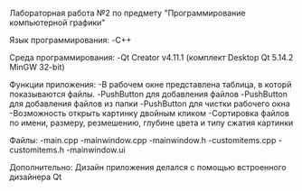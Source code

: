 Лабораторная работа №2 по предмету "Программирование компьютерной графики" 

Язык программирования: -C++

Среда программирования: -Qt Creator v4.11.1 (комплект Desktop Qt 5.14.2 MinGW 32-bit)

Функции приложения: 
-В рабочем окне представлена таблица, в которй показываются файлы.
-PushButton для добавления файлов
-PushButton для добавления файлов из папки
-PushButton для чистки рабочего окна
-Возможность открыть картинку двойным кликом
-Сортировка файлов по имени, размеру, резмешению, глубине цвета и типу сжатия картинки

Файлы:
-main.cpp
-mainwindow.cpp
-mainwindow.h
-customitems.cpp
-customitems.h
-mainwindow.ui


Дополнительно: Дизайн приложения делался с помощью встроенного дизайнера Qt
